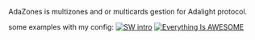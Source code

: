 AdaZones is multizones and or multicards gestion for Adalight protocol.

some examples with my config:
[![SW intro](http://i.ytimg.com/vi_webp/4r5LH0HgOiQ/mqdefault.webp)](https://youtu.be/4r5LH0HgOiQ)
[![Everything Is AWESOME](http://i.ytimg.com/vi_webp/VqgWH9E7EC0/mqdefault.webp)](https://youtu.be/VqgWH9E7EC0)
